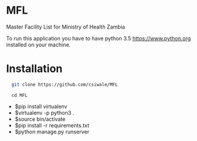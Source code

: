 # MFL
Master Facility List for Ministry of Health Zambia

To run this application you have to have python 3.5 https://www.python.org installed on your machine.

# Installation

```bash 
  git clone https://github.com/csiwale/MFL
```
```346
  cd MFL
```
- $pip install virtualenv
- $virtualenv -p python3 .
- $source bin/activate
- $pip install -r requirements.txt
- $python manage.py runserver
